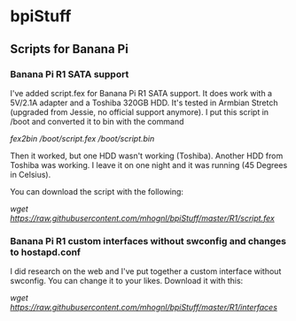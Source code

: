# bpiStuff
## Scripts for Banana Pi

### Banana Pi R1 SATA support
I've added script.fex for Banana Pi R1 SATA support. It does work with a 5V/2.1A adapter and a Toshiba 320GB HDD. It's tested in Armbian Stretch (upgraded from Jessie, no official support anymore). I put this script in /boot and converted it to bin with the command
  
  *fex2bin /boot/script.fex /boot/script.bin*
  
Then it worked, but one HDD wasn't working (Toshiba). Another HDD from Toshiba was working. I leave it on one night and it was running (45 Degrees in Celsius).

You can download the script with the following:
  
  *wget https://raw.githubusercontent.com/mhognl/bpiStuff/master/R1/script.fex*
  

### Banana Pi R1 custom interfaces without swconfig and changes to hostapd.conf
I did research on the web and I've put together a custom interface without swconfig. You can change it to your likes.
Download it with this:
  
  *wget https://raw.githubusercontent.com/mhognl/bpiStuff/master/R1/interfaces*
  
